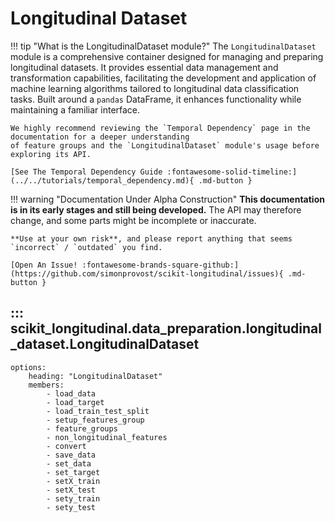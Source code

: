 # Longitudinal Dataset

!!! tip "What is the LongitudinalDataset module?"
    The `LongitudinalDataset` module is a comprehensive container designed for managing and preparing longitudinal datasets. 
    It provides essential data management and transformation capabilities, facilitating the development and application 
    of machine learning algorithms tailored to longitudinal data classification tasks. Built around a `pandas` DataFrame, 
    it enhances functionality while maintaining a familiar interface.

    We highly recommend reviewing the `Temporal Dependency` page in the documentation for a deeper understanding 
    of feature groups and the `LongitudinalDataset` module's usage before exploring its API.

    [See The Temporal Dependency Guide :fontawesome-solid-timeline:](../../tutorials/temporal_dependency.md){ .md-button }

!!! warning "Documentation Under Alpha Construction"
    **This documentation is in its early stages and still being developed.** The API may therefore change, and some parts might be incomplete or inaccurate.

    **Use at your own risk**, and please report anything that seems `incorrect` / `outdated` you find.

    [Open An Issue! :fontawesome-brands-square-github:](https://github.com/simonprovost/scikit-longitudinal/issues){ .md-button }

## ::: scikit_longitudinal.data_preparation.longitudinal_dataset.LongitudinalDataset
    options:
        heading: "LongitudinalDataset"
        members:
            - load_data
            - load_target
            - load_train_test_split
            - setup_features_group
            - feature_groups
            - non_longitudinal_features
            - convert
            - save_data
            - set_data
            - set_target
            - setX_train
            - setX_test
            - sety_train
            - sety_test

